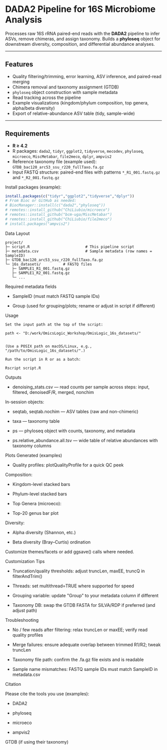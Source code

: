 # DADA2 Pipeline for 16S Microbiome Analysis

Processes raw 16S rRNA paired-end reads with the **DADA2** pipeline to infer ASVs, remove chimeras, and assign taxonomy. Builds a **phyloseq** object for downstream diversity, composition, and differential abundance analyses.

---

## Features
- Quality filtering/trimming, error learning, ASV inference, and paired-read merging
- Chimera removal and taxonomy assignment (GTDB)
- `phyloseq` object construction with sample metadata
- Read tracking across the pipeline
- Example visualizations (kingdom/phylum composition, top genera, alpha/beta diversity)
- Export of relative-abundance ASV table (tidy, sample-wide)

---

## Requirements

- **R ≥ 4.2**
- R packages: `dada2`, `tidyr`, `ggplot2`, `tidyverse`, `mecodev`, `phyloseq`, `microeco`, `MiscMetabar`, `file2meco`, `dplyr`, `ampvis2`
- Reference taxonomy file (example used):  
  `GTDB_bac120_arc53_ssu_r220_fullTaxo.fa.gz`
- Input FASTQ structure: paired-end files with patterns `*_R1_001.fastq.gz` and `*_R2_001.fastq.gz`

Install packages (example):
```r
install.packages(c("tidyr","ggplot2","tidyverse","dplyr"))
# From Bioc or GitHub as needed:
# BiocManager::install(c("dada2","phyloseq"))
# remotes::install_github("ChiLiubio/microeco")
# remotes::install_github("bcm-uga/MiscMetabar")
# remotes::install_github("ChiLiubio/file2meco")
# install.packages("ampvis2")
```

Data Layout
```
project/
├─ script.R                         # This pipeline script
├─ metadata.csv                     # Sample metadata (row names = SampleID)
├─ GTDB_bac120_arc53_ssu_r220_fullTaxo.fa.gz
└─ 16s_datasets/          # FASTQ files
   ├─ SAMPLE1_R1_001.fastq.gz
   ├─ SAMPLE1_R2_001.fastq.gz
   └─ ...
```

Required metadata fields

- SampleID (must match FASTQ sample IDs)

- Group (used for grouping/plots; rename or adjust in script if different)

Usage
```
Set the input path at the top of the script:

path <- "D:/work/OmicsLogic_Workshop/OmisLogic_16s_datasets/"


(Use a POSIX path on macOS/Linux, e.g., "/path/to/OmisLogic_16s_datasets/".)

Run the script in R or as a batch:

Rscript script.R
```
Outputs

- denoising_stats.csv — read counts per sample across steps: input, filtered, denoisedF/R, merged, nonchim

In-session objects:

- seqtab, seqtab.nochim — ASV tables (raw and non-chimeric)

- taxa — taxonomy table

- ps — phyloseq object with counts, taxonomy, and metadata

- ps.relative_abundance.all.tsv — wide table of relative abundances with taxonomy columns

Plots Generated (examples)

- Quality profiles: plotQualityProfile for a quick QC peek

Composition:

- Kingdom-level stacked bars

- Phylum-level stacked bars

- Top Genera (microeco):

- Top-20 genus bar plot

Diversity:

- Alpha diversity (Shannon, etc.)

- Beta diversity (Bray–Curtis) ordination

Customize themes/facets or add ggsave() calls where needed.

Customization Tips

- Truncation/quality thresholds: adjust truncLen, maxEE, truncQ in filterAndTrim()

- Threads: set multithread=TRUE where supported for speed

- Grouping variable: update "Group" to your metadata column if different

- Taxonomy DB: swap the GTDB FASTA for SILVA/RDP if preferred (and adjust path)

Troubleshooting

- No / few reads after filtering: relax truncLen or maxEE; verify read quality profiles

- Merge failures: ensure adequate overlap between trimmed R1/R2; tweak truncLen

- Taxonomy file path: confirm the .fa.gz file exists and is readable

- Sample name mismatches: FASTQ sample IDs must match SampleID in metadata.csv

Citation

Please cite the tools you use (examples):

- DADA2

- phyloseq

- microeco

- ampvis2

GTDB (if using their taxonomy)
